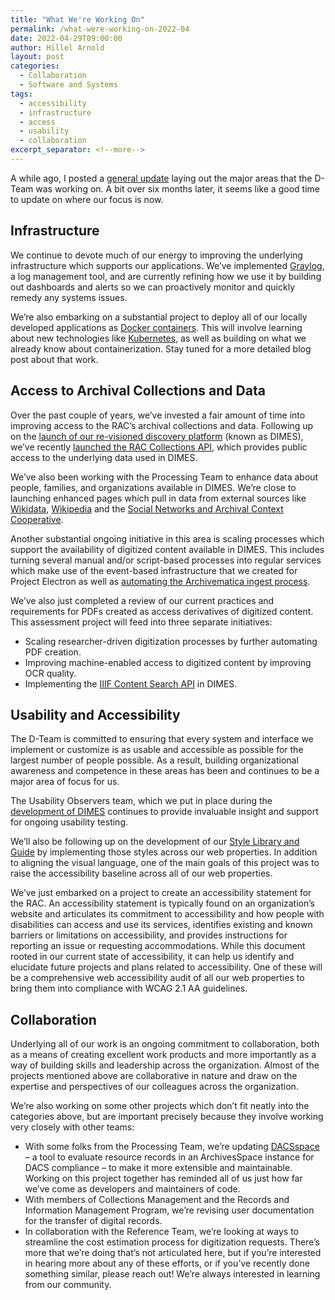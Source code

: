 ```yaml
---
title: "What We're Working On"
permalink: /what-were-working-on-2022-04
date: 2022-04-29T09:00:00
author: Hillel Arnold
layout: post
categories:
  - Collaboration
  - Software and Systems
tags:
  - accessibility
  - infrastructure
  - access
  - usability
  - collaboration
excerpt_separator: <!--more-->
---
```

A while ago, I posted a [general update](/what-were-working-on-2021-10)
laying out the major areas that the D-Team was working on. A bit over six months
later, it seems like a good time to update on where our focus is now.

<!--more-->

## Infrastructure
We continue to devote much of our energy to improving the underlying infrastructure
which supports our applications. We’ve implemented [Graylog](https://www.graylog.org/),
a log management tool, and are currently refining how we use it by building out
dashboards and alerts so we can proactively monitor and quickly remedy any systems
issues.

We’re also embarking on a substantial project to deploy all of our locally developed
applications as [Docker containers](https://www.docker.com/). This will involve
learning about new technologies like [Kubernetes](https://kubernetes.io/), as well
as building on what we already know about containerization. Stay tuned for a more
detailed blog post about that work.

## Access to Archival Collections and Data
Over the past couple of years, we’ve invested a fair amount of time into improving
access to the RAC’s archival collections and data. Following up on the
[launch of our re-visioned discovery platform](/introducing-dimes-tng)
(known as DIMES), we’ve recently [launched the RAC Collections API](/announce-api),
which provides public access to the underlying data used in DIMES.

We’ve also been working with the Processing Team to enhance data about people,
families, and organizations available in DIMES. We’re close to launching enhanced
pages which pull in data from external sources like
[Wikidata](https://www.wikidata.org/wiki/Wikidata:Main_Page),
[Wikipedia](https://www.wikipedia.org/) and the
[Social Networks and Archival Context Cooperative](https://snaccooperative.org/).

Another substantial ongoing initiative in this area is scaling processes which
support the availability of digitized content available in DIMES. This includes
turning several manual and/or script-based processes into regular services which
make use of the event-based infrastructure that we created for Project Electron
as well as [automating the Archivematica ingest process](/am-aspace-integration-update).

We’ve also just completed a review of our current practices and requirements for
PDFs created as access derivatives of digitized content. This assessment project
will feed into three separate initiatives:
-	Scaling researcher-driven digitization processes by further automating PDF creation.
-	Improving machine-enabled access to digitized content by improving OCR quality.
-	Implementing the [IIIF Content Search API](https://iiif.io/api/search/1.0/) in DIMES.

## Usability and Accessibility
The D-Team is committed to ensuring that every system and interface we implement
or customize is as usable and accessible as possible for the largest number of
people possible. As a result, building organizational awareness and competence in
these areas has been and continues to be a major area of focus for us.

The Usability Observers team, which we put in place during the
[development of DIMES](/dimes-ux) continues to provide
invaluable insight and support for ongoing usability testing.

We’ll also be following up on the development of our
[Style Library and Guide](/style-library-and-guide) by
implementing those styles across our web properties. In addition to aligning the
visual language, one of the main goals of this project was to raise the accessibility
baseline across all of our web properties.

We’ve just embarked on a project to create an accessibility statement for the RAC.
An accessibility statement is typically found on an organization’s website and
articulates its commitment to accessibility and how people with disabilities can
access and use its services, identifies existing and known barriers or limitations
on accessibility, and provides instructions for reporting an issue or requesting
accommodations. While this document rooted in our current state of accessibility,
it can help us identify and elucidate future projects and plans related to accessibility.
One of these will be a comprehensive web accessibility audit of all our web properties
to bring them into compliance with WCAG 2.1 AA guidelines.

## Collaboration
Underlying all of our work is an ongoing commitment to collaboration, both as a
means of creating excellent work products and more importantly as a way of building
skills and leadership across the organization. Almost of the projects mentioned
above are collaborative in nature and draw on the expertise and perspectives of
our colleagues across the organization.

We’re also working on some other projects which don’t fit neatly into the categories
above, but are important precisely because they involve working very closely with
other teams:
-	With some folks from the Processing Team, we’re updating
[DACSspace](/getting-more-out-of-and-into-your-collections-management-system-dacsspace)
– a tool to evaluate resource records in an ArchivesSpace instance for DACS compliance
– to make it more extensible and maintainable. Working on this project together
has reminded all of us just how far we’ve come as developers and maintainers of code.
-	With members of Collections Management and the Records and Information Management
Program, we’re revising user documentation for the transfer of digital records.
-	In collaboration with the Reference Team, we’re looking at ways to streamline
the cost estimation process for digitization requests.
There’s more that we’re doing that’s not articulated here, but if you’re interested
in hearing more about any of these efforts, or if you’ve recently done something
similar, please reach out! We’re always interested in learning from our community.
